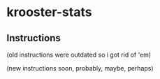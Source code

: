 # krooster-stats

## Instructions

(old instructions were outdated so i got rid of 'em)

(new instructions soon, probably, maybe, perhaps)
